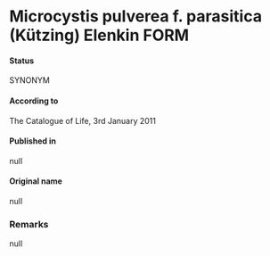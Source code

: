 Microcystis pulverea f. parasitica (Kützing) Elenkin FORM
=======

#### Status
SYNONYM

#### According to
The Catalogue of Life, 3rd January 2011

#### Published in
null

#### Original name
null

### Remarks
null